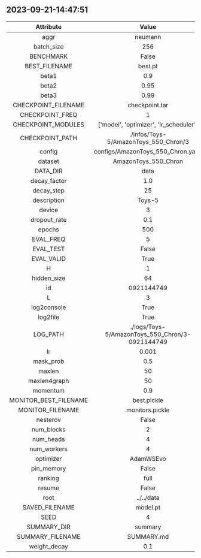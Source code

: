 
## 2023-09-21-14:47:51 


|  Attribute   |   Value   |
| :-------------: | :-----------: |
|  aggr  |   neumann    |
|  batch_size  |   256    |
|  BENCHMARK  |   False    |
|  BEST_FILENAME  |   best.pt    |
|  beta1  |   0.9    |
|  beta2  |   0.95    |
|  beta3  |   0.99    |
|  CHECKPOINT_FILENAME  |   checkpoint.tar    |
|  CHECKPOINT_FREQ  |   1    |
|  CHECKPOINT_MODULES  |   ['model', 'optimizer', 'lr_scheduler']    |
|  CHECKPOINT_PATH  |   ./infos/Toys-5/AmazonToys_550_Chron/3    |
|  config  |   configs/AmazonToys_550_Chron.yaml    |
|  dataset  |   AmazonToys_550_Chron    |
|  DATA_DIR  |   data    |
|  decay_factor  |   1.0    |
|  decay_step  |   25    |
|  description  |   Toys-5    |
|  device  |   3    |
|  dropout_rate  |   0.1    |
|  epochs  |   500    |
|  EVAL_FREQ  |   5    |
|  EVAL_TEST  |   False    |
|  EVAL_VALID  |   True    |
|  H  |   1    |
|  hidden_size  |   64    |
|  id  |   0921144749    |
|  L  |   3    |
|  log2console  |   True    |
|  log2file  |   True    |
|  LOG_PATH  |   ./logs/Toys-5/AmazonToys_550_Chron/3-0921144749    |
|  lr  |   0.001    |
|  mask_prob  |   0.5    |
|  maxlen  |   50    |
|  maxlen4graph  |   50    |
|  momentum  |   0.9    |
|  MONITOR_BEST_FILENAME  |   best.pickle    |
|  MONITOR_FILENAME  |   monitors.pickle    |
|  nesterov  |   False    |
|  num_blocks  |   2    |
|  num_heads  |   4    |
|  num_workers  |   4    |
|  optimizer  |   AdamWSEvo    |
|  pin_memory  |   False    |
|  ranking  |   full    |
|  resume  |   False    |
|  root  |   ../../data    |
|  SAVED_FILENAME  |   model.pt    |
|  SEED  |   4    |
|  SUMMARY_DIR  |   summary    |
|  SUMMARY_FILENAME  |   SUMMARY.md    |
|  weight_decay  |   0.1    |

